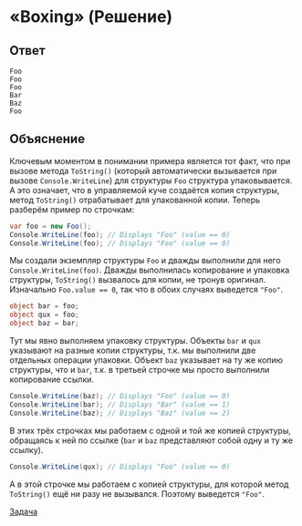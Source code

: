 # «Boxing» (Решение)

## Ответ

```
Foo
Foo
Foo
Bar
Baz
Foo
```

## Объяснение

Ключевым моментом в понимании примера является тот факт, что при вызове метода `ToString()` (который автоматически вызывается при вызове `Console.WriteLine`) для структуры `Foo` структура упаковывается. А это означает, что в управляемой куче создаётся копия структуры, метод `ToString()` отрабатывает для упакованной копии. Теперь разберём пример по строчкам:

```cs
var foo = new Foo();
Console.WriteLine(foo); // Displays "Foo" (value == 0)
Console.WriteLine(foo); // Displays "Foo" (value == 0)
```

Мы создали экземпляр структуры `Foo` и дважды выполнили для него `Console.WriteLine(foo)`. Дважды выполнилась копирование и упаковка структуры, `ToString()` вызвалось для копии, не тронув оригинал. Изначально `Foo.value == 0`, так что в обоих случаях выведется `"Foo"`.

```cs
object bar = foo;
object qux = foo;
object baz = bar;
```

Тут мы явно выполняем упаковку структуры. Объекты `bar` и `qux` указывают на разные копии структуры, т.к. мы выполнили две отдельных операции упаковки. Объект `baz` указывает на ту же копию структуры, что и `bar`, т.к. в третьей строчке мы просто выполнили копирование ссылки.

```cs
Console.WriteLine(baz); // Displays "Foo" (value == 0)
Console.WriteLine(bar); // Displays "Bar" (value == 1)
Console.WriteLine(baz); // Displays "Baz" (value == 2)
```

В этих трёх строчках мы работаем с одной и той же копией структуры, обращаясь к ней по ссылке (`bar` и `baz` представляют собой одну и ту же ссылку).

```cs
Console.WriteLine(qux); // Displays "Foo" (value == 0)
```

А в этой строчке мы работаем с копией структуры, для которой метод `ToString()` ещё ни разу не вызывался. Поэтому выведется `"Foo"`.

[Задача](./Boxing-P.md)